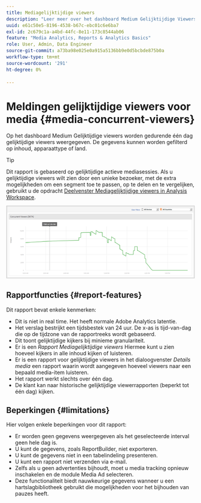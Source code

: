 ```yaml
---
title: Mediagelijktijdige viewers
description: "Leer meer over het dashboard Medium Gelijktijdige Viewers dat wordt gebruikt om gelijktijdige viewers gedurende één dag weer te geven. De gegevens kunnen door inhoud, apparatentype, of land worden gefiltreerd."
uuid: e61c50e5-8196-4538-b67c-ebc01c6e6ba7
exl-id: 2c679c1a-a4bd-44fc-8e11-173c8544ab06
feature: "Media Analytics, Reports & Analytics Basics"
role: User, Admin, Data Engineer
source-git-commit: a73ba98e025e0a915a5136bb9e0d5bcbde875b0a
workflow-type: tm+mt
source-wordcount: '291'
ht-degree: 0%

---
```


# Meldingen gelijktijdige viewers voor media {#media-concurrent-viewers}

Op het dashboard Medium Gelijktijdige viewers worden gedurende één dag gelijktijdige viewers weergegeven. De gegevens kunnen worden gefilterd op inhoud, apparaattype of land.

>[!TIP]
>
> Dit rapport is gebaseerd op gelijktijdige actieve mediasessies.  Als u gelijktijdige viewers wilt zien door een unieke bezoeker, met de extra mogelijkheden om een segment toe te passen, op te delen en te vergelijken, gebruikt u de opdracht [Deelvenster Mediagelijktijdige viewers in Analysis Workspace](https://experienceleague.adobe.com/docs/analytics/analyze/analysis-workspace/panels/media-concurrent-viewers.html).

![](assets/video-concurrent-viewers.png)

## Rapportfuncties {#report-features}

Dit rapport bevat enkele kenmerken:

* Dit is niet in real time. Het heeft normale Adobe Analytics latentie.
* Het verslag bestrijkt een tijdsbestek van 24 uur. De x-as is tijd-van-dag die op de tijdzone van de rapportreeks wordt gebaseerd.
* Dit toont gelijktijdige kijkers bij minieme granulariteit.
* Er is een *Rapport Mediagelijktijdige viewers* Hiermee kunt u zien hoeveel kijkers in alle inhoud kijken of luisteren.
* Er is een rapport voor gelijktijdige viewers in het dialoogvenster *Details media* een rapport waarin wordt aangegeven hoeveel viewers naar een bepaald media-item luisteren.
* Het rapport werkt slechts over één dag.
* De klant kan naar historische gelijktijdige viewerrapporten (beperkt tot één dag) kijken.

## Beperkingen {#limitations}

Hier volgen enkele beperkingen voor dit rapport:

* Er worden geen gegevens weergegeven als het geselecteerde interval geen hele dag is.
* U kunt de gegevens, zoals ReportBuilder, niet exporteren.
* U kunt de gegevens niet in een tabelindeling presenteren.
* U kunt een rapport niet verzenden via e-mail.
* Zelfs als u geen advertenties bijhoudt, moet u media tracking opnieuw inschakelen en de module Media Ad selecteren.
* Deze functionaliteit biedt nauwkeurige gegevens wanneer u een hartslagbibliotheek gebruikt die mogelijkheden voor het bijhouden van pauzes heeft.
